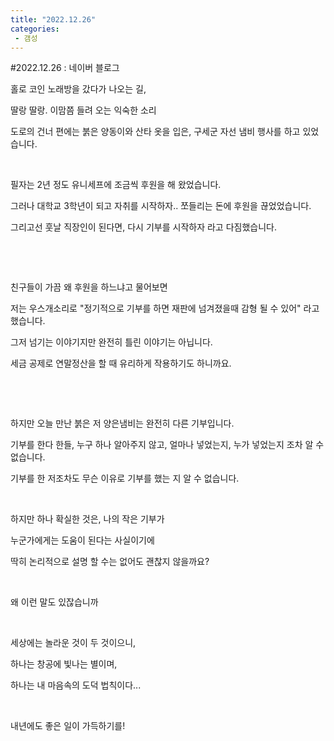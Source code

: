 ```yaml
---
title: "2022.12.26"
categories:
 - 갬성
---
```

#2022.12.26 : 네이버 블로그
<div class="wrap_rabbit pcol2 _param(1) _postViewArea222966886354" id="post-view222966886354">
<!-- Rabbit HTML --><div class="se-viewer se-theme-default" lang="ko-KR">
<!-- SE_DOC_HEADER_END -->
<div class="se-main-container">
<div class="se-component se-text se-l-default" id="SE-a43c1ba8-2dfd-4dc3-b558-f69b8952e61a">
<div class="se-component-content">
<div class="se-section se-section-text se-l-default">
<div class="se-module se-module-text">
<!-- SE-TEXT { --><p class="se-text-paragraph se-text-paragraph-align-" id="SE-638b40e7-b1e8-4ec1-98d2-44f7475ba5b8" style=""><span class="se-fs- se-ff-" id="SE-b983b99c-0952-449a-8071-3d24f3d8f654" style="">홀로 코인 노래방을 갔다가 나오는 길,</span></p><!-- } SE-TEXT --><!-- SE-TEXT { --><p class="se-text-paragraph se-text-paragraph-align-" id="SE-f35cab0d-8e5d-466d-a59a-0a164bb64edd" style=""><span class="se-fs- se-ff-" id="SE-063b9d6e-e2ca-4b1c-9b7a-c882fd19e006" style="">딸랑 딸랑. 이맘쯤 들려 오는 익숙한 소리</span></p><!-- } SE-TEXT --><!-- SE-TEXT { --><p class="se-text-paragraph se-text-paragraph-align-" id="SE-7ff41c96-b332-4956-97ef-b2a485b78005" style=""><span class="se-fs- se-ff-" id="SE-689d7561-b359-424f-b1d3-13ce0314f35b" style="">도로의 건너 편에는 붉은 양동이와 산타 옷을 입은, 구세군 자선 냄비 행사를 하고 있었습니다.</span></p><!-- } SE-TEXT --><!-- SE-TEXT { --><p class="se-text-paragraph se-text-paragraph-align-" id="SE-c2850835-9220-4d1b-8b11-7d7ef4723954" style=""><span class="se-fs- se-ff-" id="SE-4a6c81ee-b53c-49b8-be21-2ec496ad2153" style="">​</span></p><!-- } SE-TEXT --><!-- SE-TEXT { --><p class="se-text-paragraph se-text-paragraph-align-" id="SE-52d02c7f-c4fd-4203-a04d-65af56a5fa89" style=""><span class="se-fs- se-ff-" id="SE-1e7ef068-eb4f-4386-a084-9b86b7c3f3eb" style="">필자는 2년 정도 유니세프에 조금씩 후원을 해 왔었습니다.</span></p><!-- } SE-TEXT --><!-- SE-TEXT { --><p class="se-text-paragraph se-text-paragraph-align-" id="SE-f0ad873c-2284-4a2b-a3d4-53b636319103" style=""><span class="se-fs- se-ff-" id="SE-fe81c557-02d0-4c55-9c2c-69a6925ead93" style="">그러나 대학교 3학년이 되고 자취를 시작하자.. 쪼들리는 돈에 후원을 끊었었습니다.</span></p><!-- } SE-TEXT --><!-- SE-TEXT { --><p class="se-text-paragraph se-text-paragraph-align-" id="SE-db5ab85f-ad28-4e0b-8586-4e6b66c732fb" style=""><span class="se-fs- se-ff-" id="SE-b6058b3d-b8a0-434c-9f9c-ccd6cba17119" style="">그리고선 훗날 직장인이 된다면, 다시 기부를 시작하자 라고 다짐했습니다.</span></p><!-- } SE-TEXT --><!-- SE-TEXT { --><p class="se-text-paragraph se-text-paragraph-align-" id="SE-9d621118-f21d-4281-85b4-7fbac816ddb0" style=""><span class="se-fs- se-ff-" id="SE-2fa73381-6e50-4853-8842-1d94008900af" style="">​</span></p><!-- } SE-TEXT --><!-- SE-TEXT { --><p class="se-text-paragraph se-text-paragraph-align-" id="SE-859ea4e0-da01-4a19-951b-24fa4d8ef26c" style=""><span class="se-fs- se-ff-" id="SE-a153542e-1f93-4c2e-b3a7-a4271a4ad7ce" style="">​</span></p><!-- } SE-TEXT --><!-- SE-TEXT { --><p class="se-text-paragraph se-text-paragraph-align-" id="SE-65fcc984-802a-4a1d-a29d-f95a99220157" style=""><span class="se-fs- se-ff-" id="SE-712c4bdb-9fad-48db-8f82-0fc11b1d8444" style="">친구들이 가끔 왜 후원을 하느냐고 물어보면</span></p><!-- } SE-TEXT --><!-- SE-TEXT { --><p class="se-text-paragraph se-text-paragraph-align-" id="SE-480e0542-13ac-4b4c-a9e0-edac1f8688e0" style=""><span class="se-fs- se-ff-" id="SE-71644430-219d-4535-9019-9afb9d63eada" style="">저는 우스개소리로 "정기적으로 기부를 하면 재판에 넘겨졌을때 감형 될 수 있어" 라고 했습니다.</span></p><!-- } SE-TEXT --><!-- SE-TEXT { --><p class="se-text-paragraph se-text-paragraph-align-" id="SE-ec886e93-f4c3-43b2-9837-a59debc37d70" style=""><span class="se-fs- se-ff-" id="SE-f114fef9-9851-4f4a-9dd8-0a8f13a48d9c" style="">그저 넘기는 이야기지만 완전히 틀린 이야기는 아닙니다.</span></p><!-- } SE-TEXT --><!-- SE-TEXT { --><p class="se-text-paragraph se-text-paragraph-align-" id="SE-d89861cf-17c5-416c-944e-674eaa1cfa3d" style=""><span class="se-fs- se-ff-" id="SE-138c01f8-bca3-40d3-b60d-b0367935a30d" style="">세금 공제로 연말정산을 할 때 유리하게 작용하기도 하니까요.</span></p><!-- } SE-TEXT --><!-- SE-TEXT { --><p class="se-text-paragraph se-text-paragraph-align-" id="SE-0a1f7e20-02ac-40d0-9115-7cf5e04d575f" style=""><span class="se-fs- se-ff-" id="SE-9f5f8af8-2abc-4a68-b9a8-0c3449d46407" style="">​</span></p><!-- } SE-TEXT --><!-- SE-TEXT { --><p class="se-text-paragraph se-text-paragraph-align-" id="SE-1e86bcb7-9d35-464b-83b1-80a163e477c5" style=""><span class="se-fs- se-ff-" id="SE-2a7794c7-e0e5-4919-8ac8-ca1c5932aa53" style="">​</span></p><!-- } SE-TEXT --><!-- SE-TEXT { --><p class="se-text-paragraph se-text-paragraph-align-" id="SE-63687770-70f7-40a4-9ab7-b88de9629d1e" style=""><span class="se-fs- se-ff-" id="SE-62cfedf2-34d5-4f6b-876a-38571336f92a" style="">하지만 오늘 만난 붉은 저 양은냄비는 완전히 다른 기부입니다.</span></p><!-- } SE-TEXT --><!-- SE-TEXT { --><p class="se-text-paragraph se-text-paragraph-align-" id="SE-ee32fdd9-f565-41a0-8dfb-476d4cc41774" style=""><span class="se-fs- se-ff-" id="SE-e9fbd7d7-cc02-425b-860c-224836f54c1e" style="">기부를 한다 한들, 누구 하나 알아주지 않고, 얼마나 넣었는지, 누가 넣었는지 조차 알 수 없습니다.</span></p><!-- } SE-TEXT --><!-- SE-TEXT { --><p class="se-text-paragraph se-text-paragraph-align-" id="SE-241345df-9aad-4dd5-97ed-c424a96727ac" style=""><span class="se-fs- se-ff-" id="SE-7f28f9ec-4e43-4fd5-b194-f8575b7e9dd1" style="">기부를 한 저조차도 무슨 이유로 기부를 했는 지 알 수 없습니다.</span></p><!-- } SE-TEXT --><!-- SE-TEXT { --><p class="se-text-paragraph se-text-paragraph-align-" id="SE-e2cdc061-96df-4585-bb05-2600b1ed2ed3" style=""><span class="se-fs- se-ff-" id="SE-d8d21a7e-8d41-4c4b-9544-1eec9d06edb9" style="">​</span></p><!-- } SE-TEXT --><!-- SE-TEXT { --><p class="se-text-paragraph se-text-paragraph-align-" id="SE-289164f6-2927-4ff7-9249-179bc2eca426" style=""><span class="se-fs- se-ff-" id="SE-dce2c7b9-9cc8-445d-ae42-12e71291d8d8" style="">하지만 하나 확실한 것은, 나의 작은 기부가</span></p><!-- } SE-TEXT --><!-- SE-TEXT { --><p class="se-text-paragraph se-text-paragraph-align-" id="SE-8a62019b-892d-4998-8dbe-18aeac070e92" style=""><span class="se-fs- se-ff-" id="SE-f2b3690a-40ac-4ebb-a5cf-7a3508a2708a" style="">누군가에게는 도움이 된다는 사실이기에</span></p><!-- } SE-TEXT --><!-- SE-TEXT { --><p class="se-text-paragraph se-text-paragraph-align-" id="SE-7e44b0a9-50a7-4d2a-93c5-47c384ad8659" style=""><span class="se-fs- se-ff-" id="SE-cefbc122-2848-4b22-a052-9bd58491ac96" style="">딱히 논리적으로 설명 할 수는 없어도 괜찮지 않을까요?</span></p><!-- } SE-TEXT --><!-- SE-TEXT { --><p class="se-text-paragraph se-text-paragraph-align-" id="SE-ae7ca15d-6089-47f7-adfe-ecd7956d97d5" style=""><span class="se-fs- se-ff-" id="SE-5a5d1246-64ae-402c-9470-6df42eeca6ec" style="">​</span></p><!-- } SE-TEXT --><!-- SE-TEXT { --><p class="se-text-paragraph se-text-paragraph-align-" id="SE-d9b62b1a-363e-41d4-9e8c-34d238af431d" style=""><span class="se-fs- se-ff-" id="SE-2c4e3cac-037f-4ec3-8856-f49ba51c4a34" style="">왜 이런 말도 있잖습니까</span></p><!-- } SE-TEXT --><!-- SE-TEXT { --><p class="se-text-paragraph se-text-paragraph-align-" id="SE-ca06b11e-8f56-4615-a0bd-f895a3092cfe" style=""><span class="se-fs- se-ff-" id="SE-e58e306d-59f9-4469-8ae7-2a2ef708f9d3" style="">​</span></p><!-- } SE-TEXT --><!-- SE-TEXT { --><p class="se-text-paragraph se-text-paragraph-align-" id="SE-c493e985-5c1c-4476-928f-c87a9fa14a80" style=""><span class="se-fs- se-ff-" id="SE-9922eaa2-fba3-472b-afc1-1688dda41762" style="">세상에는 놀라운 것이 두 것이으니,</span></p><!-- } SE-TEXT --><!-- SE-TEXT { --><p class="se-text-paragraph se-text-paragraph-align-" id="SE-690803ed-ea99-4518-98e3-e83f3138e327" style=""><span class="se-fs- se-ff-" id="SE-8afb7e3e-c3b2-49d8-b3ab-de9e2bc563b6" style="">하나는 창공에 빛나는 별이며,</span></p><!-- } SE-TEXT --><!-- SE-TEXT { --><p class="se-text-paragraph se-text-paragraph-align-" id="SE-2cda0f11-f265-4d74-a3af-904ed6ffcc24" style=""><span class="se-fs- se-ff-" id="SE-7e7d8ca8-1e5e-46c6-a8a0-506b1e3a89da" style="">하나는 내 마음속의 도덕 법칙이다...</span></p><!-- } SE-TEXT --><!-- SE-TEXT { --><p class="se-text-paragraph se-text-paragraph-align-" id="SE-6c8e73c9-b3d8-45bd-80e0-a26146d2b7cc" style=""><span class="se-fs- se-ff-" id="SE-40c926f1-0b81-4b6a-9716-dce31da06c69" style="">​</span></p><!-- } SE-TEXT --><!-- SE-TEXT { --><p class="se-text-paragraph se-text-paragraph-align-" id="SE-d5db476b-72ce-46d5-a862-8b93105ef696" style=""><span class="se-fs- se-ff-" id="SE-e000f7a9-59ba-4bcb-8003-f79981a182b1" style="">내년에도 좋은 일이 가득하기를!</span></p><!-- } SE-TEXT --><!-- SE-TEXT { --><p class="se-text-paragraph se-text-paragraph-align-" id="SE-08ddb943-c444-4157-ba3e-a065977a0e2c" style=""><span class="se-fs- se-ff-" id="SE-2bbbb1b6-d1b1-4127-8aa6-43f47a6ad658" style="">​</span></p><!-- } SE-TEXT --><!-- SE-TEXT { --><p class="se-text-paragraph se-text-paragraph-align-" id="SE-02610efc-8be3-49a2-8435-06b0f70097e5" style=""><span class="se-fs- se-ff-" id="SE-d082f734-ad55-406d-9792-a1726bc0f567" style="">​</span></p><!-- } SE-TEXT --><!-- SE-TEXT { --><p class="se-text-paragraph se-text-paragraph-align-" id="SE-b6991c10-9677-4d2e-870f-e9f56c9e30bf" style=""><span class="se-fs- se-ff-" id="SE-04ebc25b-902b-47cb-98f5-edb17ba67ae0" style="">​</span></p><!-- } SE-TEXT --><!-- SE-TEXT { --><p class="se-text-paragraph se-text-paragraph-align-" id="SE-31a14a0a-18f5-43f6-994f-8e8eb692b825" style=""><span class="se-fs- se-ff-" id="SE-34cfb15c-a47e-4f8d-a11a-537413a9afed" style="">​</span></p><!-- } SE-TEXT --><!-- SE-TEXT { --><p class="se-text-paragraph se-text-paragraph-align-" id="SE-b1076ae1-6c3e-498c-a5db-6340bc9b7cc0" style=""><span class="se-fs- se-ff-" id="SE-685be596-0f87-4fda-85c9-a9459d7792d4" style="">​</span></p><!-- } SE-TEXT -->
</div>
</div>
</div>
</div> </div>
</div>
</div>